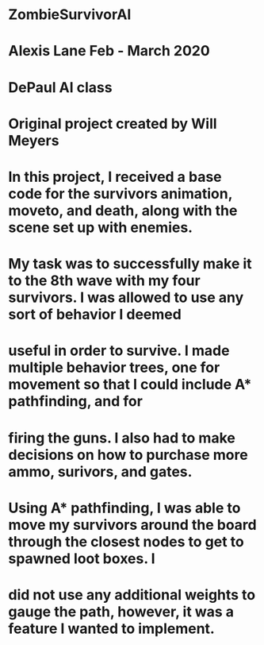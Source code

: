 # ZombieSurvivorAI
# Alexis Lane Feb - March 2020
# DePaul AI class
# Original project created by Will Meyers
#
#
# In this project, I received a base code for the survivors animation, moveto, and death, along with the scene set up with enemies.
# My task was to successfully make it to the 8th wave with my four survivors. I was allowed to use any sort of behavior I deemed
# useful in order to survive. I made multiple behavior trees, one for movement so that I could include A* pathfinding, and for
# firing the guns. I also had to make decisions on how to purchase more ammo, surivors, and gates.
#
# Using A* pathfinding, I was able to move my survivors around the board through the closest nodes to get to spawned loot boxes. I 
# did not use any additional weights to gauge the path, however, it was a feature I wanted to implement.
